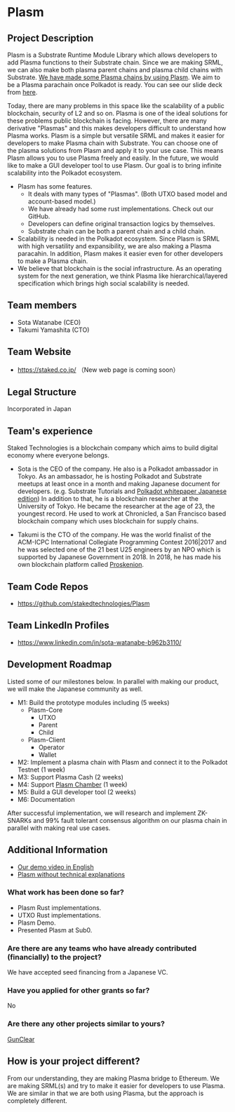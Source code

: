 # Plasm

## Project Description
Plasm is a Substrate Runtime Module Library which allows developers to add Plasma functions to their Substrate chain. Since we are making SRML, we can also make both plasma parent chains and plasma child chains with Substrate. [We have made some Plasma chains by using Plasm](https://www.youtube.com/watch?v=T70iEgyuXbw&feature=youtu.be). We aim to be a Plasma parachain once Polkadot is ready. You can see our slide deck from [here](https://docs.google.com/presentation/d/1c-O0Ch-m2vX4bo4KMO5KxrDQlyDqn3Kl36gjo--5A5k/edit#slide=id.p).

Today, there are many problems in this space like the scalability of a public blockchain, security of L2 and so on. Plasma is one of the ideal solutions for these problems public blockchain is facing. However, there are many derivative "Plasmas" and this makes developers difficult to understand how Plasma works. Plasm is a simple but versatile SRML and makes it easier for developers to make Plasma chain with Substrate. You can choose one of the plasma solutions from Plasm and apply it to your use case. This means Plasm allows you to use Plasma freely and easily. In the future, we would like to make a GUI developer tool to use Plasm. Our goal is to bring infinite scalability into the Polkadot ecosystem.

* Plasm has some features.
    * It deals with many types of "Plasmas". (Both UTXO based model and account-based model.)
    * We have already had some rust implementations. Check out our GitHub.
    * Developers can define original transaction logics by themselves.
    * Substrate chain can be both a parent chain and a child chain.
* Scalability is needed in the Polkadot ecosystem. Since Plasm is SRML with high versatility and expansibility, we are also making a Plasma paracahin. In addition, Plasm makes it easier even for other developers to make a Plasma chain.
* We believe that blockchain is the social infrastructure. As an operating system for the next generation, we think Plasma like hierarchical/layered specification which brings high social scalability is needed.

## Team members
* Sota Watanabe (CEO)
* Takumi Yamashita (CTO)

## Team Website	
* https://staked.co.jp/  （New web page is coming soon）

## Legal Structure 
Incorporated in Japan

## Team's experience
Staked Technologies is a blockchain company which aims to build digital economy where everyone belongs. 

* Sota is the CEO of the company. He also is a Polkadot ambassador in Tokyo. As an ambassador, he is hosting Polkadot and Substrate meetups at least once in a month and making Japanese document for developers. (e.g. Substrate Tutorials and [Polkadot whitepaper Japanese edition](https://github.com/stakedtechnologies/PolkadotWP)) In addition to that, he is a blockchain researcher at the University of Tokyo. He became the researcher at the age of 23, the youngest record. He used to work at Chronicled, a San Francisco based blockchain company which uses blockchain for supply chains. 

* Takumi is the CTO of the company. He was the world finalist of the ACM-ICPC International Collegiate Programming Contest 2016|2017 and he was selected one of the 21 best U25 engineers by an NPO which is supported by Japanese Government in 2018. In 2018, he has made his own blockchain platform called [Proskenion](https://proskenion.github.io/).


## Team Code Repos
* https://github.com/stakedtechnologies/Plasm

## Team LinkedIn Profiles
* https://www.linkedin.com/in/sota-watanabe-b962b3110/

## Development Roadmap
Listed some of our milestones below. In parallel with making our product, we will make the Japanese community as well.

- M1: Build the prototype modules including (5 weeks)
    - Plasm-Core
        - UTXO
        - Parent
        - Child
    - Plasm-Client
        - Operator
        - Wallet
- M2: Implement a plasma chain with Plasm and connect it to the Polkadot Testnet (1 week)
- M3: Support Plasma Cash (2 weeks)
- M4: Support [Plasm Chamber](https://github.com/cryptoeconomicslab/plasma-chamber) (1 week) 
- M5: Build a GUI developer tool (2 weeks)
- M6: Documentation

After successful implementation, we will research and implement ZK-SNARKs and 99% fault tolerant consensus algorithm on our plasma chain in parallel with making real use cases.

## Additional Information
* [Our demo video in English](https://www.youtube.com/watch?v=T70iEgyuXbw&feature=youtu.be)
* [Plasm without technical explanations](https://docs.google.com/presentation/d/1er_QAOuRk4h97FCq8Sjp5h4YNQSOsRbO4mtiuCgInhY/edit?usp=sharing)

### What work has been done so far?
* Plasm Rust implementations.
* UTXO Rust implementations.
* Plasm Demo.
* Presented Plasm at Sub0.

### Are there are any teams who have already contributed (financially) to the project?
We have accepted seed financing from a Japanese VC.

### Have you applied for other grants so far?
No

### Are there any other projects similar to yours?
[GunClear](https://github.com/w3f/Web3-collaboration/pull/83/files)

## How is your project different?
From our understanding, they are making Plasma bridge to Ethereum. We are making SRML(s) and try to make it easier for developers to use Plasma. We are similar in that we are both using Plasma, but the approach is completely different.
